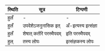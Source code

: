 | स्थिति | सूत्र | टिप्पणी |
| ----- | ------- | ------ |
| हुलँ | - | - |
| हुलँ | उपदेशेऽजनुनासिक इत् | अँ-इत्यस्य इत्संज्ञा |
| हुलँ | शेषात् कर्तरि परस्मैपदम् | इति परस्मैपदम् |
| हुल् | तस्य लोपः | इत्संज्ञकस्य लोपः |
